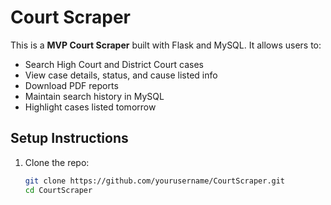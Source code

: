 # Court Scraper

This is a **MVP Court Scraper** built with Flask and MySQL. It allows users to:

- Search High Court and District Court cases
- View case details, status, and cause listed info
- Download PDF reports
- Maintain search history in MySQL
- Highlight cases listed tomorrow

## Setup Instructions

1. Clone the repo:
   ```bash
   git clone https://github.com/yourusername/CourtScraper.git
   cd CourtScraper
